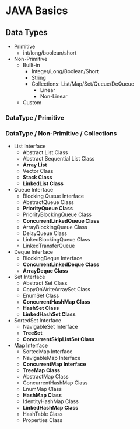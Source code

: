 # JAVA Basics

## Data Types
- Primitive
  - int/long/boolean/short
- Non-Primitive
  - Built-in
    - Integer/Long/Boolean/Short
    - String
    - Collections: List/Map/Set/Queue/DeQueue
      - Linear
      - Non-Linear
  - Custom

### DataType / Primitive

### DataType / Non-Primitive / Collections
- List Interface
  - Abstract List Class
  - Abstract Sequential List Class
  - **Array List**
  - Vector Class
  - **Stack Class**
  - **LinkedList Class**
- Queue Interface
  - Blocking Queue Interface
  - AbstractQueue Class
  - **PriorityQueue Class**
  - PriorityBlockingQueue Class
  - **ConcurrentLinkedQueue Class**
  - ArrayBlockingQueue Class
  - DelayQueue Class
  - LinkedBlockingQueue Class
  - LinkedTransferQueue
- Deque Interface
  - BlockingDeque Interface
  - **ConcurrentLinkedDeque Class**
  - **ArrayDeque Class**
- Set Interface
  - Abstract Set Class
  - CopyOnWriteArraySet Class
  - EnumSet Class
  - **ConcurrentHashMap Class**
  - **HashSet Class**
  - **LinkedHashSet Class**
- SortedSet Interface
  - NavigableSet Interface
  - **TreeSet**
  - **ConcurrentSkipListSet Class**
- Map Interface
  - SortedMap Interface
  - NavigableMap Interface
  - **ConcurrentMap Interface**
  - **TreeMap Class**
  - AbstractMap Class
  - ConcurrentHashMap Class
  - EnumMap Class
  - **HashMap Class**
  - IdentityHashMap Class
  - **LinkedHashMap Class**
  - HashTable Class
  - Properties Class
